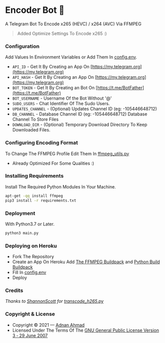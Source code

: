 # Encoder Bot 📯
A Telegram Bot To Encode x265 (HEVC) / x264 (AVC) Via FFMPEG

> Added Optimize Settings To Encode x265 :)

### Configuration
Add Values In Environment Variables or Add Them In [config.env](./config.env).

- `API_ID` - Get It By Creating an App On [https://my.telegram.org](https://my.telegram.org)
- `API_HASH` - Get It By Creating an App On [https://my.telegram.org](https://my.telegram.org)
- `BOT_TOKEN` - Get It By Creating an Bot On [https://t.me/BotFather](https://t.me/BotFather)
- `BOT_USERNAME` - Username Of the Bot Without '@'
- `SUDO_USERS` - Chat Identifier Of The Sudo Users.
- `UPDATES_CHANNEL` - (Optional) Updates Channel ID (eg: -105446648712)
- `DB_CHANNEL` - Database Channel ID (eg: -105446648712) Database Channel To Store Files
- `DOWNLOAD_DIR` - (Optional) Temporary Download Directory To Keep Downloaded Files.


### Configuring Encoding Format
To Change The FFMPEG Profile Edit Them In [ffmpeg_utils.py](./ffmpeg_utils.py)

- Already Optimized For Some Qualities :)

### Installing Requirements
Install The Required Python Modules In Your Machine.
```sh
apt-get -qq install ffmpeg
pip3 install -r requirements.txt
```
### Deployment
With Python3.7 or Later.
```sh
python3 main.py
```

### Deploying on Heroku

- Fork The Repository
- Create an App On Heroku Add [The FFMPEG Buildpack](https://github.com/jonathanong/heroku-buildpack-ffmpeg-latest) and [Python Build Buildpack](https://heroku.com/Python)
- Fill In [config.env](./config.env)
- Deploy

### Credits
*Thanks to [ShannonScott](https://gist.github.com/ShannonScott) for [transcode_h265.py](https://gist.github.com/ShannonScott/6d807fc59bfa0356eee64fad66f9d9a8)*

### Copyright & License
- Copyright &copy; 2021 &mdash; [Adnan Ahmad](https://github.com/viperadnan-git)
- Licensed Under The Terms Of The [GNU General Public License Version 3 &dash; 29 June 2007](./LICENSE)
